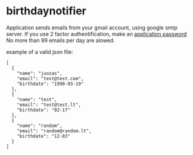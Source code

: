 # birthdaynotifier

Application sends emails from your gmail account, using google smtp server. If you use 2 factor authentification, make an [application password](https://security.google.com/settings/security/apppasswords?pli=1)
No more than 99 emails per day are alowed.

example of a valid json file:

```
[
  {
    "name": "juozas",
    "email": "test@test.com",
    "birthdate": "1990-03-19"
  },
  {
    "name": "test",
    "email": "test@test.lt",
    "birthdate": "02-17"
  },
  {
    "name": "random",
    "email": "random@random.lt",
    "birthdate": "12-03"
  }
]

```